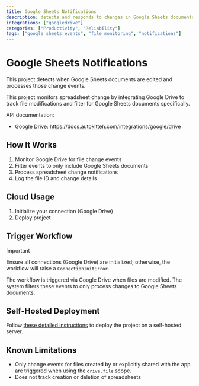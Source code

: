 ```yaml
---
title: Google Sheets Notifications
description: detects and responds to changes in Google Sheets documents
integrations: ["googledrive"]
categories: ["Productivity", "Reliability"]
tags: ["google sheets events", "file_monitoring", "notifications"]
---
```


# Google Sheets Notifications

This project detects when Google Sheets documents are edited and processes those change events.

This project monitors spreadsheet change by integrating Google Drive to track file modifications and filter for Google Sheets documents specifically.

API documentation:

- Google Drive: https://docs.autokitteh.com/integrations/google/drive

## How It Works

1. Monitor Google Drive for file change events
2. Filter events to only include Google Sheets documents
3. Process spreadsheet change notifications
4. Log the file ID and change details

## Cloud Usage

1. Initialize your connection (Google Drive)
2. Deploy project

## Trigger Workflow

> [!IMPORTANT]
> Ensure all connections (Google Drive) are initialized; otherwise, the workflow will raise a `ConnectionInitError`.

The workflow is triggered via Google Drive when files are modified. The system filters these events to only process changes to Google Sheets documents.

## Self-Hosted Deployment

Follow [these detailed instructions](https://docs.autokitteh.com/get_started/deployment) to deploy the project on a self-hosted server.

## Known Limitations

- Only change events for files created by or explicitly shared with the app are triggered when using the `drive.file` scope.
- Does not track creation or deletion of spreadsheets
